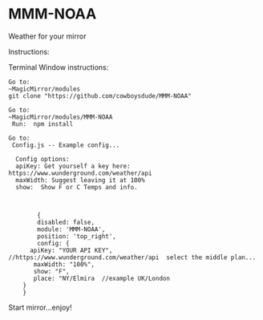 # MMM-NOAA
Weather for your mirror

Instructions:

Terminal Window instructions:

    Go to:
    ~MagicMirror/modules
    git clone "https://github.com/cowboysdude/MMM-NOAA"

    Go to:
    ~MagicMirror/modules/MMM-NOAA
     Run:  npm install

    Go to:
     Config.js -- Example config...
     
      Config options:
      apiKey: Get yourself a key here:   https://www.wunderground.com/weather/api
      maxWidth: Suggest leaving it at 100%
      show:  Show F or C Temps and info. 
      
      

            {
            disabled: false,
            module: 'MMM-NOAA',
            position: 'top_right',
            config: {
		  apiKey: "YOUR API KEY",  //https://www.wunderground.com/weather/api  select the middle plan... 
		   maxWidth: "100%",
		   show: "F",
		   place: "NY/Elmira  //example UK/London
		}
		}

Start mirror...enjoy!

